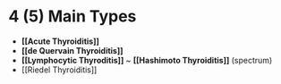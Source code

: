 # 4 (5) Main Types
- **[[Acute Thyroiditis]]**
- **[[de Quervain Thyroiditis]]**
- **[[Lymphocytic Thyroditis]]** ~ **[[Hashimoto Thyroiditis]]** (spectrum)
- [[Riedel Thyroiditis]]

# 
